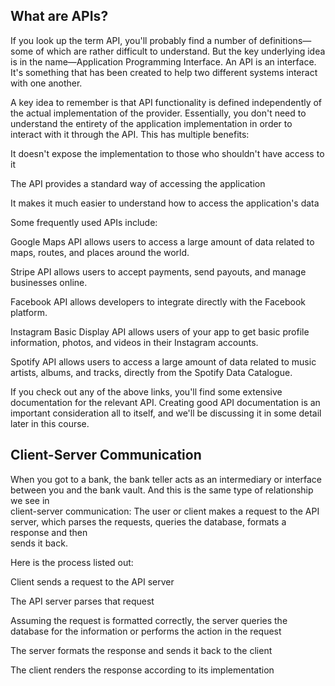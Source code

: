 ## What are APIs?  

If you look up the term API, you'll probably find a number of definitions—some of which are rather difficult to understand. But the key underlying idea is in the name—Application Programming Interface. An API is an interface. It's something that has been created to help two different systems interact with one another.  

  
  A key idea to remember is that API functionality is defined independently of the actual implementation of the provider. Essentially, you don't need to understand the entirety of the application implementation in order to interact with it through the API. This has multiple benefits:

  
  It doesn't expose the implementation to those who shouldn't have access to it
  
  The API provides a standard way of accessing the application
  
  It makes it much easier to understand how to access the application's data
  
  Some frequently used APIs include:

  
  Google Maps API allows users to access a large amount of data related to maps, routes, and places around the world.
  
  Stripe API allows users to accept payments, send payouts, and manage businesses online.
  
  Facebook API allows developers to integrate directly with the Facebook platform.
  
  Instagram Basic Display API allows users of your app to get basic profile information, photos, and videos in their Instagram accounts.
  
  Spotify API allows users to access a large amount of data related to music artists, albums, and tracks, directly from the Spotify Data Catalogue.
  
  If you check out any of the above links, you'll find some extensive documentation for the relevant API. Creating good API documentation is an important consideration all to itself, and we'll be discussing it in some detail later in this course.
  
  
  ## Client-Server Communication
  
  When you got to a bank, the bank teller acts as an intermediary or interface between you and the bank vault. And this is the same type of relationship we see in   
  client-server communication: The user or client makes a request to the API server, which parses the requests, queries the database, formats a response and then   
  sends it back.

  
  Here is the process listed out:

  
  Client sends a request to the API server
  
  The API server parses that request
  
  Assuming the request is formatted correctly, the server queries the database for the information or performs the action in the request
  
  The server formats the response and sends it back to the client
  
  The client renders the response according to its implementation
